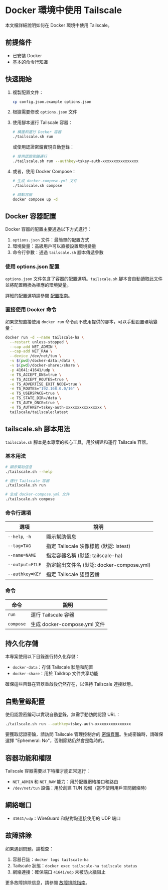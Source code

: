 # Docker 環境中使用 Tailscale

本文檔詳細說明如何在 Docker 環境中使用 Tailscale。

## 前提條件

- 已安裝 Docker
- 基本的命令行知識

## 快速開始

1. 複製配置文件：
   ```bash
   cp config.json.example options.json
   ```

2. 根據需要修改 `options.json` 文件

3. 使用腳本運行 Tailscale 容器：
   ```bash
   # 構建和運行 Docker 容器
   ./tailscale.sh run
   ```

   或使用認證密鑰實現自動登錄：
   ```bash
   # 使用認證密鑰運行
   ./tailscale.sh run --authkey=tskey-auth-xxxxxxxxxxxxxxxx
   ```

4. 或者，使用 Docker Compose：
   ```bash
   # 生成 docker-compose.yml 文件
   ./tailscale.sh compose
   
   # 啟動容器
   docker compose up -d
   ```

## Docker 容器配置

Docker 容器的配置主要通過以下方式進行：

1. `options.json` 文件：最簡單的配置方式
2. 環境變量：高級用戶可以直接設置環境變量
3. 命令行參數：通過 `tailscale.sh` 腳本傳遞參數

### 使用 options.json 配置

`options.json` 文件包含了容器的配置選項。`tailscale.sh` 腳本會自動讀取此文件並將配置轉換為相應的環境變量。

詳細的配置選項請參閱 [配置指南](configuration.md)。

### 直接使用 Docker 命令

如果您想直接使用 `docker run` 命令而不使用提供的腳本，可以手動設置環境變量：

```bash
docker run -d --name tailscale-ha \
  --restart unless-stopped \
  --cap-add NET_ADMIN \
  --cap-add NET_RAW \
  --device /dev/net/tun \
  -v $(pwd)/docker-data:/data \
  -v $(pwd)/docker-share:/share \
  -p 41641:41641/udp \
  -e TS_ACCEPT_DNS=true \
  -e TS_ACCEPT_ROUTES=true \
  -e TS_ADVERTISE_EXIT_NODE=true \
  -e TS_ROUTES="192.168.0.0/16" \
  -e TS_USERSPACE=true \
  -e TS_STATE_DIR=/data \
  -e TS_AUTH_ONCE=true \
  -e TS_AUTHKEY=tskey-auth-xxxxxxxxxxxxxxxx \
  tailscale/tailscale:latest
```

## tailscale.sh 腳本用法

`tailscale.sh` 腳本是本專案的核心工具，用於構建和運行 Tailscale 容器。

### 基本用法

```bash
# 顯示幫助信息
./tailscale.sh --help

# 運行 Tailscale 容器
./tailscale.sh run

# 生成 docker-compose.yml 文件
./tailscale.sh compose
```

### 命令行選項

| 選項 | 說明 |
|------|------|
| `--help`, `-h` | 顯示幫助信息 |
| `--tag=TAG` | 指定 Tailscale 映像標籤 (默認: latest) |
| `--name=NAME` | 指定容器名稱 (默認: tailscale-ha) |
| `--output=FILE` | 指定輸出文件名 (默認: docker-compose.yml) |
| `--authkey=KEY` | 指定 Tailscale 認證密鑰 |

### 命令

| 命令 | 說明 |
|------|------|
| `run` | 運行 Tailscale 容器 |
| `compose` | 生成 docker-compose.yml 文件 |

## 持久化存儲

本專案使用以下目錄進行持久化存儲：

- `docker-data`：存儲 Tailscale 狀態和配置
- `docker-share`：用於 Taildrop 文件共享功能

確保這些目錄在容器重啟後仍然存在，以保持 Tailscale 連接狀態。

## 自動登錄配置

使用認證密鑰可以實現自動登錄，無需手動訪問認證 URL：

```bash
./tailscale.sh run --authkey=tskey-auth-xxxxxxxxxxxxxxxx
```

要獲取認證密鑰，請訪問 Tailscale 管理控制台的 [密鑰頁面](https://login.tailscale.com/admin/settings/keys)。生成密鑰時，請確保選擇 "Ephemeral: No"，否則節點仍然會是臨時的。

## 容器功能和權限

Tailscale 容器需要以下特權才能正常運行：

- `NET_ADMIN` 和 `NET_RAW` 能力：用於配置網絡接口和路由
- `/dev/net/tun` 設備：用於創建 TUN 設備（當不使用用戶空間網絡時）

## 網絡端口

- `41641/udp`：WireGuard 和點對點連接使用的 UDP 端口

## 故障排除

如果遇到問題，請檢查：

1. 容器日誌：`docker logs tailscale-ha`
2. Tailscale 狀態：`docker exec tailscale-ha tailscale status`
3. 網絡連接：確保端口 `41641/udp` 未被防火牆阻止

更多故障排除信息，請參閱 [故障排除指南](troubleshooting.md)。 